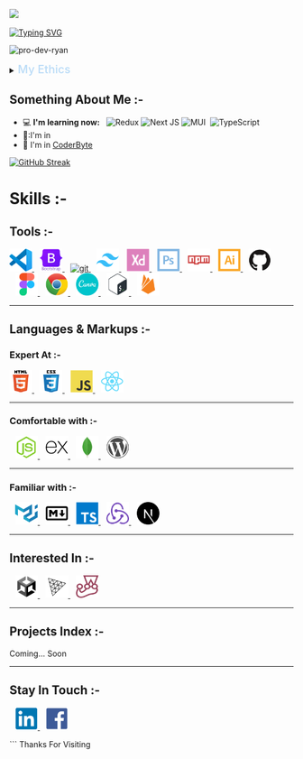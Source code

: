 ![](https://media.licdn.com/dms/image/D4E16AQG-SUw2BWfOog/profile-displaybackgroundimage-shrink_350_1400/0/1674163971399?e=1680134400&v=beta&t=tmbMtcRPqOoXYTav3IvF2e1mf0XVuhIpvlWecWURzy0)

[![Typing SVG](https://readme-typing-svg.demolab.com?font=Raleway&weight=700&size=25&pause=2000&color=7DCCF7&width=450&lines=This+is+Ryan;A+programming+enthusiast;Interested+to+work+with+innovation;Willing+to+collaborate+)](https://git.io/typing-svg)

<img src="https://komarev.com/ghpvc/?username=pro-dev-ryan&label=Profile%20views&color=0e75b6&style=flat" alt="pro-dev-ryan" />

<p> <details><summary> <span style="font-size: 20px; font-weight: 500; color: #b9dbf7" >My Ethics</span></summary>

```javascript
let Life = [
  "frustration",
  "obsession",
  "sadness",
  "happyness",
  "failure",
  "success",
];

const Heal = (feeling) => {
  console.log("Keep Patients, Everything will be ok");
};

const NewLife = Life.map((emotion) => {
  if (
    emotion === "frustration" ||
    emotion === "obsession" ||
    emotion === "sadness" ||
    emotion === "failure"
  ) {
    Heal(emotion);
  }
});
```

output: `I write my life program with my passion`

</details>
</p>

## Something About Me :-

- :computer: **I'm learning now:** &nbsp;
  ![Redux](https://img.shields.io/badge/redux-%23593d88.svg?style=for-the-badge&logo=redux&logoColor=white)&nbsp;![Next JS](https://img.shields.io/badge/Next-black?style=for-the-badge&logo=next.js&logoColor=white)&nbsp;![MUI](https://img.shields.io/badge/MUI-%230081CB.svg?style=for-the-badge&logo=mui&logoColor=white) &nbsp;![TypeScript](https://img.shields.io/badge/typescript-%23007ACC.svg?style=for-the-badge&logo=typescript&logoColor=white)
- 📑:I'm in [![]()](https://www.coderbyte.com/profile/Devryan)
- 📑 I'm in [CoderByte](https://www.coderbyte.com/profile/Devryan)

[![GitHub Streak](https://streak-stats.demolab.com?user=pro-dev-ryan&theme=dracula&hide_border=true&border_radius=5&mode=weekly&sideLabels=0A3235&sideNums=FF4141&currStreakLabel=282828&background=50D9DD&stroke=E0FFA91E&ring=DD342F&currStreakNum=DD2222&fire=DD2222&dates=353520)](https://git.io/streak-stats)

# <b>Skills :-</b>

## <b>Tools :-</b>

<p align="left">
<!-- VS Code -->
 <a
    href="https://code.visualstudio.com/"
    target="_blank" rel="noreferrer">
    <img
        src="https://raw.githubusercontent.com/github/explore/80688e429a7d4ef2fca1e82350fe8e3517d3494d/topics/visual-studio-code/visual-studio-code.png"
        alt="VS code" width="40" height="40"
    />
 </a>
 <!-- Bootstrap -->
 <a
    href="https://getbootstrap.com/"
    target="_blank" rel="noreferrer">
    <img style="padding-left: 10px;"
        src="https://raw.githubusercontent.com/devicons/devicon/master/icons/bootstrap/bootstrap-original-wordmark.svg"
        alt="java" width="40" height="40"
    />
 </a>
 <!-- Git -->
 <a
    href="https://git-scm.com/"
    target="_blank" rel="noreferrer">
    <img style="padding-left: 10px;"
        src="https://www.vectorlogo.zone/logos/git-scm/git-scm-icon.svg" alt="git"
        width="40" height="40"
    />
 </a>
 <!-- Tailwind -->
 <a
    href="https://git-scm.com/"
    target="_blank" rel="noreferrer">
    <img style="padding-left: 10px;"
        src="https://raw.githubusercontent.com/devicons/devicon/1119b9f84c0290e0f0b38982099a2bd027a48bf1/icons/tailwindcss/tailwindcss-plain.svg" alt="git"
        width="40" height="40"
    />
 </a>
 <!-- XD -->
 <a
    href="https://git-scm.com/"
    target="_blank" rel="noreferrer">
    <img style="padding-left: 10px;"
        src="https://raw.githubusercontent.com/devicons/devicon/1119b9f84c0290e0f0b38982099a2bd027a48bf1/icons/xd/xd-plain.svg" alt="git"
        width="40" height="40"
    />
 </a>
 <!-- Photoshop -->
 <a
    href="https://git-scm.com/"
    target="_blank" rel="noreferrer">
    <img style="padding-left: 10px;"
        src="https://raw.githubusercontent.com/devicons/devicon/1119b9f84c0290e0f0b38982099a2bd027a48bf1/icons/photoshop/photoshop-line.svg" alt="git"
        width="40" height="40"
    />
 </a>
 <!-- NPM -->
 <a
    href="https://git-scm.com/"
    target="_blank" rel="noreferrer">
    <img style="padding-left: 10px;"
        src="https://raw.githubusercontent.com/devicons/devicon/1119b9f84c0290e0f0b38982099a2bd027a48bf1/icons/npm/npm-original-wordmark.svg" alt="git"
        width="40" height="40"
    />
 </a>
 <!-- Illustrator -->
 <a
    href="https://git-scm.com/"
    target="_blank" rel="noreferrer">
    <img style="padding-left: 10px;"
        src="https://raw.githubusercontent.com/devicons/devicon/1119b9f84c0290e0f0b38982099a2bd027a48bf1/icons/illustrator/illustrator-line.svg" alt="git"
        width="40" height="40"
    />
 </a>
 <!-- GitHub -->
 <a
    href="https://git-scm.com/"
    target="_blank" rel="noreferrer">
    <img style="padding-left: 10px;"
        src="https://raw.githubusercontent.com/devicons/devicon/1119b9f84c0290e0f0b38982099a2bd027a48bf1/icons/github/github-original.svg" alt="git"
        width="40" height="40"
    />
 </a>
 <!-- Figma -->
 <a
    href="https://git-scm.com/"
    target="_blank" rel="noreferrer">
    <img style="padding-left: 10px;"
        src="https://raw.githubusercontent.com/devicons/devicon/1119b9f84c0290e0f0b38982099a2bd027a48bf1/icons/figma/figma-original.svg" alt="git"
        width="40" height="40"
    />
 </a>
 <!-- Chrome -->
 <a
    href="https://git-scm.com/"
    target="_blank" rel="noreferrer">
    <img style="padding-left: 10px;"
        src="https://raw.githubusercontent.com/devicons/devicon/1119b9f84c0290e0f0b38982099a2bd027a48bf1/icons/chrome/chrome-original.svg" alt="git"
        width="40" height="40"
    />
 </a>
 <!-- Canva -->
 <a
    href="https://git-scm.com/"
    target="_blank" rel="noreferrer">
    <img style="padding-left: 10px;"
        src="https://raw.githubusercontent.com/devicons/devicon/1119b9f84c0290e0f0b38982099a2bd027a48bf1/icons/canva/canva-original.svg" alt="git"
        width="40" height="40"
    />
 </a>
 <!-- Bash -->
 <a
    href="https://git-scm.com/"
    target="_blank" rel="noreferrer">
    <img style="padding-left: 10px;"
        src="https://raw.githubusercontent.com/devicons/devicon/1119b9f84c0290e0f0b38982099a2bd027a48bf1/icons/bash/bash-original.svg" alt="git"
        width="40" height="40"
    />
 </a>
 <!-- Firebase -->
 <a
    href="https://git-scm.com/"
    target="_blank" rel="noreferrer">
    <img style="padding-left: 10px;"
        src="https://raw.githubusercontent.com/devicons/devicon/1119b9f84c0290e0f0b38982099a2bd027a48bf1/icons/firebase/firebase-plain.svg" alt="git"
        width="40" height="40"
    />
 </a>
  </p>

---

## <b> Languages & Markups :-</b>

### <b>Expert At :-</b>

<!-- html -->
<p align="left">
<a
    href="https://www.java.com"
    target="_blank" rel="noreferrer">
<img
        src="https://raw.githubusercontent.com/devicons/devicon/master/icons/html5/html5-original-wordmark.svg"
        alt="java" width="40" height="40"
    />
</a>
 <!-- css -->
<a
    href="https://www.java.com"
    target="_blank" rel="noreferrer">
<img    style="padding-left: 10px;"
        src="https://raw.githubusercontent.com/devicons/devicon/master/icons/css3/css3-original-wordmark.svg"
        alt="java" width="40" height="40"
    />
</a>
 <!-- js -->
<a
    href="https://www.java.com"
    target="_blank" rel="noreferrer">
<img    style="padding-left: 10px;"
        src="https://raw.githubusercontent.com/devicons/devicon/master/icons/javascript/javascript-original.svg"
        alt="java" width="40" height="40"
    />
</a>
 <!-- react -->
<a
    href="https://www.java.com"
    target="_blank" rel="noreferrer">
<img    style="padding-left: 10px;"
        src="https://raw.githubusercontent.com/devicons/devicon/master/icons/react/react-original.svg"
        alt="java" width="40" height="40"
    />
</a>
</p>

---

### <b>Comfortable with :-</b>

 <!-- Node -->
<p align="left">
<a
    href="https://www.java.com"
    target="_blank" rel="noreferrer">
<img    style="padding-left: 10px;"
        src="https://raw.githubusercontent.com/devicons/devicon/1119b9f84c0290e0f0b38982099a2bd027a48bf1/icons/nodejs/nodejs-original.svg"
        alt="java" width="40" height="40"
    />
</a>
 <!-- Express -->
<a
    href="https://www.java.com"
    target="_blank" rel="noreferrer">
<img    style="padding-left: 10px;"
        src="https://raw.githubusercontent.com/devicons/devicon/1119b9f84c0290e0f0b38982099a2bd027a48bf1/icons/express/express-original.svg"
        alt="java" width="40" height="40"
    />
</a>
 <!-- MongoDB -->
<a
    href="https://www.java.com"
    target="_blank" rel="noreferrer">
<img    style="padding-left: 10px;"
        src="https://raw.githubusercontent.com/devicons/devicon/1119b9f84c0290e0f0b38982099a2bd027a48bf1/icons/mongodb/mongodb-original.svg"
        alt="java" width="40" height="40"
    />
</a>
 <!-- Wordpress -->
<a
    href="https://www.java.com"
    target="_blank" rel="noreferrer">
<img    style="padding-left: 10px;"
        src="https://raw.githubusercontent.com/devicons/devicon/1119b9f84c0290e0f0b38982099a2bd027a48bf1/icons/wordpress/wordpress-plain.svg"
        alt="java" width="40" height="40"
    />
</a>
</p>

---

### <b>Familiar with :-</b>

<p>
<!-- Material UI -->
<a
    href="https://www.java.com"
    target="_blank" rel="noreferrer">
<img    style="padding-left: 10px;"
        src="https://raw.githubusercontent.com/devicons/devicon/1119b9f84c0290e0f0b38982099a2bd027a48bf1/icons/materialui/materialui-original.svg"
        alt="java" width="40" height="40"
    />
</a>
<!-- MD -->
<a
    href="https://www.java.com"
    target="_blank" rel="noreferrer">
<img    style="padding-left: 10px;"
        src="https://raw.githubusercontent.com/devicons/devicon/1119b9f84c0290e0f0b38982099a2bd027a48bf1/icons/markdown/markdown-original.svg"
        alt="java" width="40" height="40"
    />
</a>
<!-- TypeScript -->
<a
    href="https://www.java.com"
    target="_blank" rel="noreferrer">
<img    style="padding-left: 10px;"
        src="https://raw.githubusercontent.com/devicons/devicon/1119b9f84c0290e0f0b38982099a2bd027a48bf1/icons/typescript/typescript-original.svg"
        alt="java" width="40" height="40"
    />
</a>
<!-- Redux -->
<a
    href="https://www.java.com"
    target="_blank" rel="noreferrer">
<img    style="padding-left: 10px;"
        src="https://raw.githubusercontent.com/devicons/devicon/1119b9f84c0290e0f0b38982099a2bd027a48bf1/icons/redux/redux-original.svg"
        alt="java" width="40" height="40"
    />
</a>
<!-- NextJS -->
<a
    href="https://www.java.com"
    target="_blank" rel="noreferrer">
<img    style="padding-left: 10px;"
        src="https://raw.githubusercontent.com/devicons/devicon/1119b9f84c0290e0f0b38982099a2bd027a48bf1/icons/nextjs/nextjs-original.svg"
        alt="java" width="40" height="40"
    />
</a>
</p>

---

## <b>Interested In :- </b>

<p>
<!-- Unity -->
<a
    href="https://www.java.com"
    target="_blank" rel="noreferrer">
<img    style="padding-left: 10px;"
        src="https://raw.githubusercontent.com/devicons/devicon/1119b9f84c0290e0f0b38982099a2bd027a48bf1/icons/unity/unity-original.svg"
        alt="java" width="40" height="40"
    />
</a>
<!-- ThreeJS -->
<a
    href="https://www.java.com"
    target="_blank" rel="noreferrer">
<img    style="padding-left: 10px;"
        src="https://raw.githubusercontent.com/devicons/devicon/1119b9f84c0290e0f0b38982099a2bd027a48bf1/icons/threejs/threejs-original.svg"
        alt="java" width="40" height="40"
    />
</a>
<!-- NextJS -->
<a
    href="https://www.java.com"
    target="_blank" rel="noreferrer">
<img    style="padding-left: 10px;"
        src="https://raw.githubusercontent.com/devicons/devicon/1119b9f84c0290e0f0b38982099a2bd027a48bf1/icons/jest/jest-plain.svg"
        alt="java" width="40" height="40"
    />
</a>
</p>

---

## Projects Index :-

Coming... Soon

---

## Stay In Touch :-

<!-- LinkedIn -->
<p>
<a
    href="https://www.linkedin.com/in/az-islam/"
    target="_blank" rel="noreferrer">
<img    style="padding-left: 10px;"
        src="https://raw.githubusercontent.com/devicons/devicon/1119b9f84c0290e0f0b38982099a2bd027a48bf1/icons/linkedin/linkedin-original.svg"
        alt="java" width="40" height="40"
    />
</a>
<!-- Facebook -->
<a
    href="https://www.facebook.com/az.islam.dev"
    target="_blank" rel="noreferrer">
<img    style="padding-left: 10px;"
        src="https://raw.githubusercontent.com/devicons/devicon/1119b9f84c0290e0f0b38982099a2bd027a48bf1/icons/facebook/facebook-original.svg"
        alt="java" width="40" height="40"
    />
</a>
</p>
```
Thanks For Visiting 

